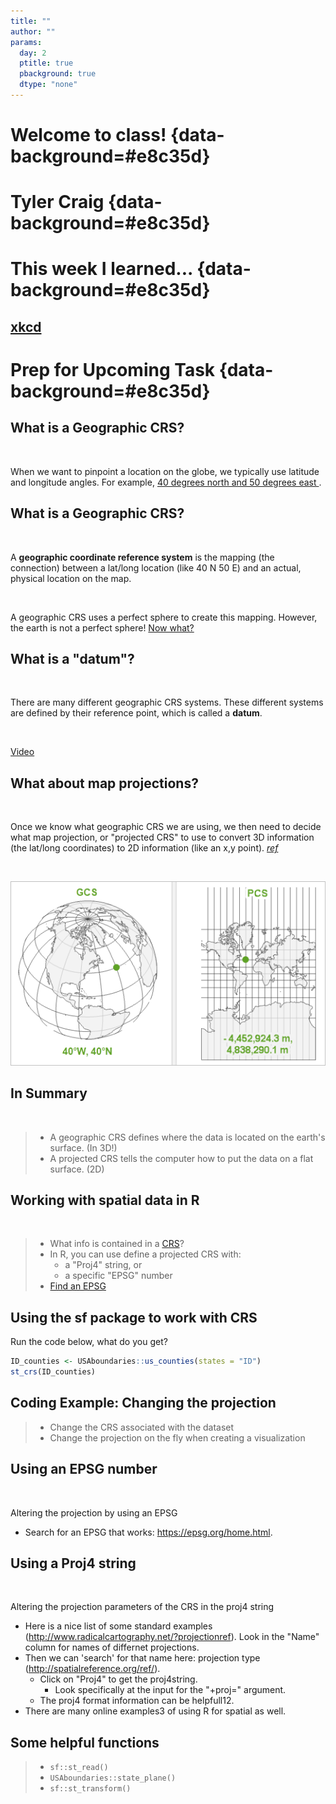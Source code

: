 ```yaml
---
title: ""
author: ""
params:
  day: 2
  ptitle: true
  pbackground: true
  dtype: "none"
---
```




# Welcome to class! {data-background=#e8c35d}

# Tyler Craig {data-background=#e8c35d}

# This week I learned... {data-background=#e8c35d}

## [xkcd](https://imgs.xkcd.com/comics/mercator_projection.png)

# Prep for Upcoming Task {data-background=#e8c35d}

## What is a Geographic CRS?

<br>

When we want to pinpoint a location on the globe, we typically use latitude and longitude angles. For example, [40 degrees north and 50 degrees east ](https://www.earthdatascience.org/courses/earth-analytics/spatial-data-r/geographic-vs-projected-coordinate-reference-systems-UTM/).

## What is a Geographic CRS?

<br>

A **geographic coordinate reference system** is the mapping (the connection) between a lat/long location (like 40 N 50 E) and an actual, physical location on the map.

<br>

A geographic CRS uses a perfect sphere to create this mapping. However, the earth is not a perfect sphere! [Now what?](https://www.esri.com/arcgis-blog/products/arcgis-pro/mapping/gcs_vs_pcs/)

## What is a "datum"?

<br>

There are many different geographic CRS systems. These different systems are defined by their reference point, which is called a **datum**.

<br>

[Video](https://www.youtube.com/watch?v=xKGlMp__jog)

## What about map projections?

<br>

Once we know what geographic CRS we are using, we then need to decide what map projection, or "projected CRS" to use to convert 3D information (the lat/long coordinates) to 2D information (like an x,y point). [*ref*](https://www.esri.com/arcgis-blog/products/arcgis-pro/mapping/gcs_vs_pcs/)

<br>

![](images/grid2.png)

## In Summary

<br>

>- A geographic CRS defines where the data is located on the earth's surface. (In 3D!)
>- A projected CRS tells the computer how to put the data on a flat surface. (2D)


<!-----------------


- "**Map projections** try to portray the surface of the earth, or a portion of the earth, on a flat piece of paper or computer screen."
- "A **coordinate reference system** (CRS) then defines how the two-dimensional, projected map in your GIS relates to real places on the earth."

[source](https://docs.qgis.org/3.16/en/docs/gentle_gis_introduction/coordinate_reference_systems.html#)


--------------------->





<!----------------

## Prepping for Class Task

Write out in a sentence what this code is doing. Make sure to catch the key points in your sentence

Note: file_delete and dir_delete are part of the fs package 


```r
pacman::p_load(downloader, sf, fs, tidyverse)
dams_path <- "https://research.idwr.idaho.gov/gis/Spatial/Hydrography/streams_lakes/c_250k/hyd250.zip"
df <- tempfile(); uf <- tempfile()
download(dams_path, df, mode = "wb")
unzip(df, exdir = uf)
rivers <- read_sf(uf)
file_delete(df); dir_delete(uf)
```

---------------->

## Working with spatial data in R

<br>

>- What info is contained in a [CRS](https://mgimond.github.io/Spatial/coordinate-systems-in-r.html#assigning-a-coordinate-system)?
>- In R, you can use define a projected CRS with:
>   - a "Proj4" string, or
>   - a specific "EPSG" number
>- [Find an EPSG](https://epsg.org/home.html)

<!-- EPSG is a set of pre-defined CRS's that is maintained by the IOGP Geomatic's Committee. (Some industry group) -->

## Using the sf package to work with CRS

Run the code below, what do you get?


```r
ID_counties <- USAboundaries::us_counties(states = "ID")
st_crs(ID_counties)
```

## Coding Example: Changing the projection

>- Change the CRS associated with the dataset
>- Change the projection on the fly when creating a visualization



<!-------------------
## Convert to another projection

Go to class activity in I-learn to change your previous tasks's map to a different projection. (or advance to the next two slides). Let's have a few people share.

[Old activity instructions](https://byuistats.github.io/M335/spatial_class.html) 
-------------->

## Using an EPSG number

<br>

Altering the projection by using an EPSG

* Search for an EPSG that works: https://epsg.org/home.html.

## Using a Proj4 string

<br>

Altering the projection parameters of the CRS in the proj4 string

* Here is a nice list of some standard examples (http://www.radicalcartography.net/?projectionref). Look in the "Name" column for names of differnet projections.
* Then we can 'search' for that name here: projection type (http://spatialreference.org/ref/).
    *  Click on "Proj4" to get the proj4string.
        * Look specifically at the input for the "+proj=" argument.
    *  The proj4 format information can be helpfull12.
* There are many online examples3 of using R for spatial as well.

<!---
Note the use of +lat_0=45 and +lon_0=-115 and what they do your map.
--->

## Some helpful functions

>- `sf::st_read()`
>- `USAboundaries::state_plane()`
>- `sf::st_transform()`
